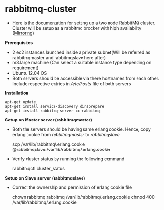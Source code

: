 # rabbitmq-cluster

 - Here is the documentation for setting up a two node RabbitMQ cluster. Cluster will be setup as a [rabbitmq brocker](https://www.rabbitmq.com/clustering.html) with high availability ([Mirroring](https://www.rabbitmq.com/ha.html)) 

**Prerequisites**
	
* 2 ec2 instances launched inside a private subnet(Will be referred as rabbitmqmaster and rabbitmqslave here after)
* m3.large machine (Can select a suitable instance type depending on requirement)
* Ubuntu 12.04 OS
* Both servers should be accessible via there hostnames from each other. Include respective entries in */etc/hosts* file of both servers
 	

**Installation**

	apt-get update
	apt-get install service-discovery dirsprepare
	apt-get install rabbitmq-server cc-rabbitmq
	
**Setup on Master server (rabbitmqmaster)**

* Both the servers should be having same erlang cookie. Hence, copy erlang cookie from *rabbitmqmaster* to *rabbitmqslave*
        
	scp /var/lib/rabbitmq/.erlang.cookie <username>@rabbitmqslave:/var/lib/rabbitmq/.erlang.cookie
* Verify cluster status by running the following command

	rabbitmqctl cluster_status

**Setup on Slave server (rabbitmqslave)**

* Correct the ownership and permission of erlang cookie file
	
	chown rabbitmq:rabbitmq /var/lib/rabbitmq/.erlang.cookie
	chmod 400 /var/lib/rabbitmq/.erlang.cookie


